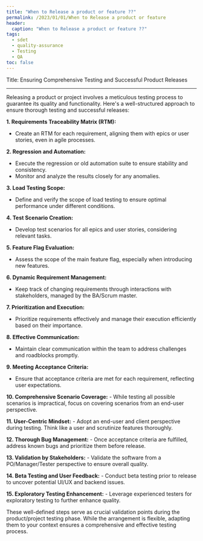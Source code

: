 ```yaml
---
title: "When to Release a product or feature ??"
permalink: /2023/01/01/When to Release a product or feature
header:
  caption: "When to Release a product or feature ??"
tags:
  - sdet
  - quality-assurance
  - Testing
  - QA
toc: false  
---
```


Title: Ensuring Comprehensive Testing and Successful Product Releases

---

Releasing a product or project involves a meticulous testing process to guarantee its quality and functionality. Here's a well-structured approach to ensure thorough testing and successful releases:

**1. Requirements Traceability Matrix (RTM):**
   - Create an RTM for each requirement, aligning them with epics or user stories, even in agile processes.

**2. Regression and Automation:**
   - Execute the regression or old automation suite to ensure stability and consistency.
   - Monitor and analyze the results closely for any anomalies.

**3. Load Testing Scope:**
   - Define and verify the scope of load testing to ensure optimal performance under different conditions.

**4. Test Scenario Creation:**
   - Develop test scenarios for all epics and user stories, considering relevant tasks.

**5. Feature Flag Evaluation:**
   - Assess the scope of the main feature flag, especially when introducing new features.

**6. Dynamic Requirement Management:**
   - Keep track of changing requirements through interactions with stakeholders, managed by the BA/Scrum master.

**7. Prioritization and Execution:**
   - Prioritize requirements effectively and manage their execution efficiently based on their importance.

**8. Effective Communication:**
   - Maintain clear communication within the team to address challenges and roadblocks promptly.

**9. Meeting Acceptance Criteria:**
   - Ensure that acceptance criteria are met for each requirement, reflecting user expectations.

**10. Comprehensive Scenario Coverage:**
    - While testing all possible scenarios is impractical, focus on covering scenarios from an end-user perspective.

**11. User-Centric Mindset:**
    - Adopt an end-user and client perspective during testing. Think like a user and scrutinize features thoroughly.

**12. Thorough Bug Management:**
    - Once acceptance criteria are fulfilled, address known bugs and prioritize them before release.

**13. Validation by Stakeholders:**
    - Validate the software from a PO/Manager/Tester perspective to ensure overall quality.

**14. Beta Testing and User Feedback:**
    - Conduct beta testing prior to release to uncover potential UI/UX and backend issues.

**15. Exploratory Testing Enhancement:**
    - Leverage experienced testers for exploratory testing to further enhance quality.

These well-defined steps serve as crucial validation points during the product/project testing phase. While the arrangement is flexible, adapting them to your context ensures a comprehensive and effective testing process.
